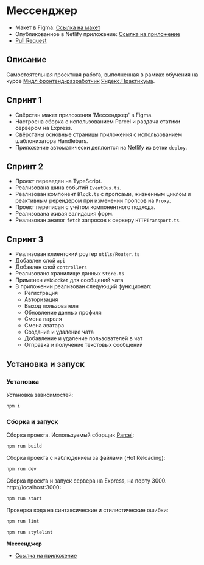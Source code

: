 # Мессенджер

* Макет в Figma: [Ссылка на макет](https://www.figma.com/file/k9as4XTLEBJwQ8zgFJw2RK/Chat_Karpov?node-id=0%3A1)
* Опубликованное в Netlify приложение: [Ссылка на приложение](https://amazing-syrniki-922dd2.netlify.app)
* [Pull Request](https://github.com/KarpovYuri/middle.messenger.praktikum.yandex/pull/3)

## Описание

Самостоятельная проектная работа, выполненная в рамках обучения на курсе [Мидл фронтенд-разработчик](https://praktikum.yandex.ru/middle-frontend/)  [Яндекс.Практикума](https://praktikum.yandex.ru).

## Спринт 1

* Свёрстан макет приложения 'Мессенджер' в Figma.
* Настроена сборка с использованием Parcel и раздача статики сервером на Express.
* Свёрстаны основные страницы приложения с использованием шаблонизатора Handlebars.
* Приложение автоматически деплоится на Netlify из ветки `deploy`.

## Спринт 2

* Проект переведен на TypeScript.
* Реализована шина событий `EventBus.ts`.
* Реализован компонент `Block.ts` с пропсами, жизненным циклом и реактивным ререндером при изменении пропсов на `Proxy`.
* Проект переписан с учётом компонентного подхода.
* Реализована живая валидация форм.
* Реализован аналог `fetch` запросов к серверу `HTTPTransport.ts`.

## Спринт 3

* Реализован клиентский роутер `utils/Router.ts`
* Добавлен слой `api`
* Добавлен слой `controllers`
* Реализовано хранилище данных `Store.ts`
* Применен `WebSocket` для сообщений чата
* В приложении реализован следующий функционал:
  * Регистрация
  * Авторизация
  * Выход пользователя
  * Обновление данных профиля
  * Смена пароля
  * Смена аватара
  * Создание и удаление чата
  * Добавление и удаление пользователей в чат
  * Отправка и получение текстовых сообщений

## Установка и запуск

### Установка

Установка зависимостей:

```bash
npm i
```

### Сборка и запуск

Сборка проекта. Используемый сборщик [Parcel](https://parceljs.org/):

```bash
npm run build
```

Сборка проекта с наблюдением за файлами (Hot Reloading):

```bash
npm run dev
```

Сборка проекта и запуск сервера на Express, на порту 3000. http://localhost:3000:

```bash
npm run start
```

Проверка кода на синтаксические и стилистические ошибки:

```bash
npm run lint
```

```bash
npm run stylelint
```

**Мессенджер**

- [Ссылка на приложение](https://amazing-syrniki-922dd2.netlify.app)
